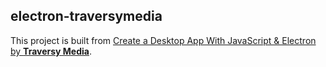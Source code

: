 ## electron-traversymedia
This project is built from [Create a Desktop App With JavaScript & Electron by **Traversy Media**](https://www.youtube.com/watch?v=ML743nrkMHw).
